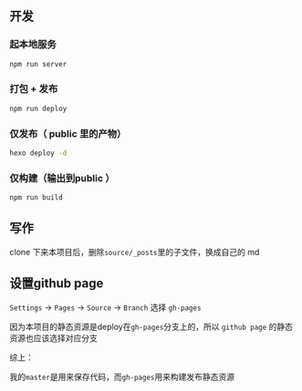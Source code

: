 
## 开发
### 起本地服务

```bash
npm run server
```

### 打包 + 发布

```bash
npm run deploy
```

### 仅发布（ public 里的产物）

```bash
hexo deploy -d
```

### 仅构建（输出到public ）

```bash
npm run build
```

## 写作

clone 下来本项目后，删除`source/_posts`里的子文件，换成自己的 md

## 设置github page

`Settings` -> `Pages` -> `Source` -> `Branch` 选择 `gh-pages`

因为本项目的静态资源是deploy在`gh-pages`分支上的，所以 `github page` 的静态资源也应该选择对应分支

综上：

我的`master`是用来保存代码，而`gh-pages`用来构建发布静态资源
